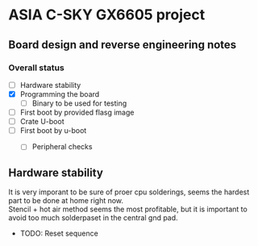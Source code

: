 

# ASIA C-SKY GX6605 project

## Board design and reverse engineering notes

### Overall status

- [ ] Hardware stability
- [x] Programming the board
  - [ ] Binary to be used for testing
- [ ] First boot by provided flasg image
- [ ] Crate U-boot
- [ ] First boot by u-boot
  - [ ] Peripheral checks



## Hardware stability

It is very imporant to be sure of proer cpu solderings, seems the 
hardest part to be done at home right now.  
Stencil + hot air method seems the most profitable, but it is important
to avoid too much solderpaset in the central gnd pad. 

- TODO: Reset sequence 


